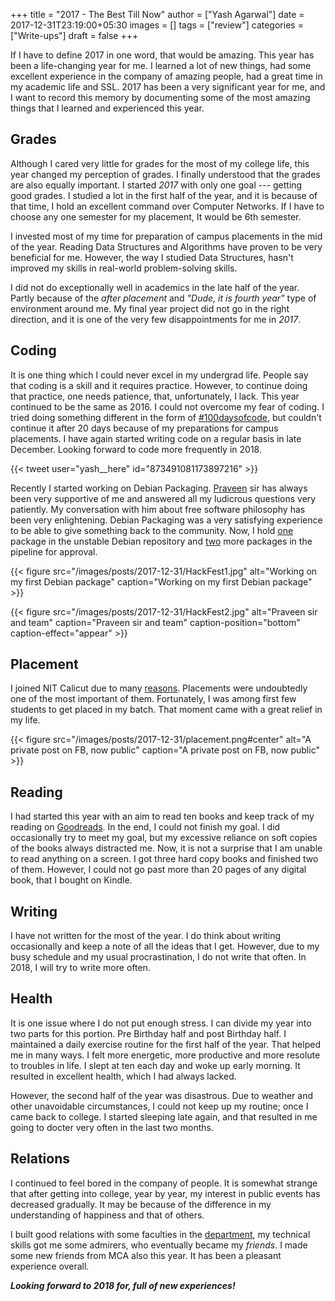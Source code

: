 +++
title = "2017 - The Best Till Now"
author = ["Yash Agarwal"]
date = 2017-12-31T23:19:00+05:30
images = []
tags = ["review"]
categories = ["Write-ups"]
draft = false
+++




If I have to define 2017 in one word, that would be amazing. This year has been a life-changing year for me. I learned a lot of new things, had some excellent experience in the company of amazing people, had a great time in my academic life and SSL. 2017 has been a very significant year for me, and I want to record this memory by documenting some of the most amazing things that I learned and experienced this year.



## Grades

Although I cared very little for grades for the most of my college life, this year changed my perception of grades. I finally understood that the grades are also equally important. I started *2017* with only one goal --- getting good grades. I studied a lot in the first half of the year, and it is because of that time, I hold an excellent command over Computer Networks. If I have to choose any one semester for my placement, It would be 6th semester.



I invested most of my time for preparation of campus placements in the mid of the year. Reading Data Structures and Algorithms have proven to be very beneficial for me. However, the way I studied Data Structures, hasn't improved my skills in real-world problem-solving skills.



I did not do exceptionally well in academics in the late half of the year. Partly because of the *after placement* and *"Dude, it is fourth year"* type of environment around me. My final year project did not go in the right direction, and it is one of the very few disappointments for me in *2017*.



## Coding

It is one thing which I could never excel in my undergrad life. People say that coding is a skill and it requires practice. However, to continue doing that practice, one needs patience, that, unfortunately, I lack. This year continued to be the same as 2016. I could not overcome my fear of coding. I tried doing something different in the form of [#100daysofcode](https://twitter.com/_100DaysOfCode), but couldn't continue it after 20 days because of my preparations for campus placements. I have again started writing code on a regular basis in late December. Looking forward to code more frequently in 2018.



{{< tweet user="yash__here" id="873491081173897216" >}}


Recently I started working on Debian Packaging. [Praveen](http://civic.gnu.org.in/author/praveen) sir has always been very supportive of me and answered all my ludicrous questions very patiently. My conversation with him about free software philosophy has been very enlightening. Debian Packaging was a very satisfying experience to be able to give something back to the community. Now, I hold [one](https://qa.debian.org/developer.php?login=yashagarwaljpr@gmail.com) package in the unstable Debian repository and [two](https://qa.debian.org/developer.php?login=bansaly26@gmail.com) more packages in the pipeline for approval.

{{< figure src="/images/posts/2017-12-31/HackFest1.jpg" alt="Working on my first Debian package" caption="Working on my first Debian package" >}}

{{< figure src="/images/posts/2017-12-31/HackFest2.jpg" alt="Praveen sir and team" caption="Praveen sir and team" caption-position="bottom"  caption-effect="appear" >}}


## Placement

I joined NIT Calicut due to many [reasons](https://dsanghi.blogspot.com/2011/05/my-2011-list-of-recommended-csit.html). Placements were undoubtedly one of the most important of them. Fortunately, I was among first few students to get placed in my batch. That moment came with a great relief in my life.



{{< figure src="/images/posts/2017-12-31/placement.png#center" alt="A private post on FB, now public" caption="A private post on FB, now public" >}}



## Reading

I had started this year with an aim to read ten books and keep track of my reading on [Goodreads](https://www.goodreads.com/user_challenges/8390620). In the end, I could not finish my goal. I did occasionally try to meet my goal, but my excessive reliance on soft copies of the books always distracted me. Now, it is not a surprise that I am unable to read anything on a screen. I got three hard copy books and finished two of them. However, I could not go past more than 20 pages of any digital book, that I bought on Kindle.


## Writing
I have not written for the most of the year. I do think about writing occasionally and keep a note of all the ideas that I get. However, due to my busy schedule and my usual procrastination, I do not write that often. In 2018, I will try to write more often.

## Health

It is one issue where I do not put enough stress. I can divide my year into two parts for this portion. Pre Birthday half and post Birthday half. I maintained a daily exercise routine for the first half of the year. That helped me in many ways. I felt more energetic, more productive and more resolute to troubles in life. I slept at ten each day and woke up early morning. It resulted in excellent health, which I had always lacked.



However, the second half of the year was disastrous. Due to weather and other unavoidable circumstances, I could not keep up my routine; once I came back to college. I started sleeping late again, and that resulted in me going to docter very often in the last two months.



## Relations

I continued to feel bored in the company of people. It is somewhat strange that after getting into college, year by year, my interest in public events has decreased gradually. It may be because of the difference in my understanding of happiness and that of others.



I built good relations with some faculties in the [department](http://cse.nitc.ac.in/), my technical skills got me some admirers, who eventually became my *friends*. I made some new friends from MCA also this year. It has been a pleasant experience overall.



__*Looking forward to 2018 for, full of new experiences!*__
